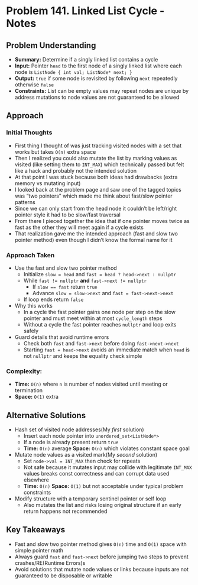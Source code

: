 # Problem 141. Linked List Cycle - Notes

## Problem Understanding

- **Summary:** Determine if a singly linked list contains a cycle
- **Input:** Pointer `head` to the first node of a singly linked list where each node is `ListNode { int val; ListNode* next; }`
- **Output:** `true` if some node is revisited by following `next` repeatedly otherwise `false`
- **Constraints:** List can be empty values may repeat nodes are unique by address mutations to node values are not guaranteed to be allowed

## Approach

### Initial Thoughts

- First thing I thought of was just tracking visited nodes with a set that works but takes `O(n)` extra space
- Then I realized you could also mutate the list by marking values as visited (like setting them to `INT_MAX`) which technically passed but felt like a hack and probably not the intended solution
- At that point I was stuck because both ideas had drawbacks (extra memory vs mutating input)
- I looked back at the problem page and saw one of the tagged topics was “two pointers” which made me think about fast/slow pointer patterns
- Since we can only start from the head node it couldn’t be left/right pointer style it had to be slow/fast traversal
- From there I pieced together the idea that if one pointer moves twice as fast as the other they will meet again if a cycle exists
- That realization gave me the intended approach (fast and slow two pointer method) even though I didn’t know the formal name for it

### Approach Taken

- Use the fast and slow two pointer method
  - Initialize `slow = head` and `fast = head ? head->next : nullptr`
  - While `fast != nullptr` **and** `fast->next != nullptr`
    - If `slow == fast` return `true`
    - Advance `slow = slow->next` and `fast = fast->next->next`
  - If loop ends return `false`
- Why this works
  - In a cycle the fast pointer gains one node per step on the slow pointer and must meet within at most `cycle_length` steps
  - Without a cycle the fast pointer reaches `nullptr` and loop exits safely
- Guard details that avoid runtime errors
  - Check both `fast` and `fast->next` before doing `fast->next->next`
  - Starting `fast = head->next` avoids an immediate match when `head` is not `nullptr` and keeps the equality check simple

### Complexity:

- **Time:** `O(n)` where `n` is number of nodes visited until meeting or termination
- **Space:** `O(1)` extra

<!--
## Challenges
### Obstacles Faced
-

### Edge Cases
-
-->

## Alternative Solutions

- Hash set of visited node addresses(My _first_ solution)
  - Insert each node pointer into `unordered_set<ListNode*>`
  - If a node is already present return `true`
  - **Time:** `O(n)` average **Space:** `O(n)` which violates constant space goal
- Mutate node values as a visited mark(My _second_ solution)
  - Set `node->val = INT_MAX` then check for repeats
  - Not safe because it mutates input may collide with legitimate `INT_MAX` values breaks const correctness and can corrupt data used elsewhere
  - **Time:** `O(n)` **Space:** `O(1)` but not acceptable under typical problem constraints
- Modify structure with a temporary sentinel pointer or self loop
  - Also mutates the list and risks losing original structure if an early return happens not recommended

## Key Takeaways

- Fast and slow two pointer method gives `O(n)` time and `O(1)` space with simple pointer math
- Always guard `fast` and `fast->next` before jumping two steps to prevent crashes/RE(Runtime Errors)s
- Avoid solutions that mutate node values or links because inputs are not guaranteed to be disposable or writable
